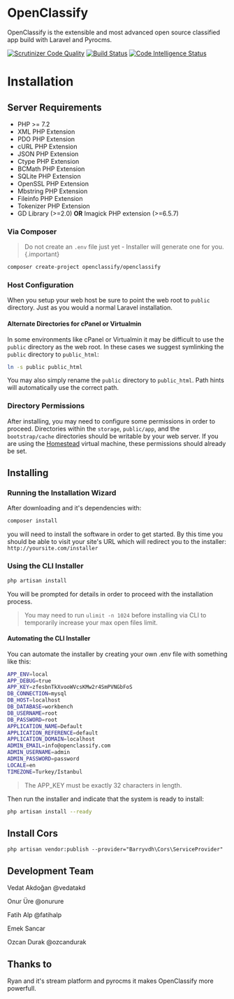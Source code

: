 # OpenClassify

OpenClassify is the extensible and most advanced open source classified app build with Laravel and Pyrocms.

[![Scrutinizer Code Quality](https://scrutinizer-ci.com/g/openclassify/openclassify/badges/quality-score.png?b=master)](https://scrutinizer-ci.com/g/openclassify/openclassify/?branch=master)
[![Build Status](https://scrutinizer-ci.com/g/openclassify/openclassify/badges/build.png?b=master)](https://scrutinizer-ci.com/g/openclassify/openclassify/build-status/master)
[![Code Intelligence Status](https://scrutinizer-ci.com/g/openclassify/openclassify/badges/code-intelligence.svg?b=master)](https://scrutinizer-ci.com/code-intelligence)
# Installation


## Server Requirements

- PHP >= 7.2
- XML PHP Extension
- PDO PHP Extension
- cURL PHP Extension
- JSON PHP Extension
- Ctype PHP Extension
- BCMath PHP Extension
- SQLite PHP Extension
- OpenSSL PHP Extension
- Mbstring PHP Extension
- Fileinfo PHP Extension
- Tokenizer PHP Extension
- GD Library (>=2.0) **OR** Imagick PHP extension (>=6.5.7)

 
### Via Composer

> Do not create an `.env` file just yet - Installer will generate one for you.{.important}


```bash
composer create-project openclassify/openclassify
```


### Host Configuration

When you setup your web host be sure to point the web root to `public` directory. Just as you would a normal Laravel installation.

#### Alternate Directories for cPanel or Virtualmin

In some environments like cPanel or Virtualmin it may be difficult to use the `public` directory as the web root. In these cases we suggest symlinking the `public` directory to `public_html`:

```bash
ln -s public public_html
```

You may also simply rename the `public` directory to `public_html`. Path hints will automatically use the correct path. 

### Directory Permissions

After installing, you may need to configure some permissions in order to proceed. Directories within the `storage`, `public/app`, and the `bootstrap/cache` directories should be writable by your web server. If you are using the [Homestead](http://laravel.com/docs/homestead) virtual machine, these permissions should already be set.


## Installing 

### Running the Installation Wizard

After downloading and it's dependencies with:

```bash
composer install
```
you will need to install the software in order to get started. 
By this time you should be able to visit your site's URL which will
 redirect you to the installer: `http://yoursite.com/installer`

### Using the CLI Installer


```bash
php artisan install

```

You will be prompted for details in order to proceed with the installation process.

> You may need to run `ulimit -n 1024` before installing via CLI to temporarily increase your max open files limit.

#### Automating the CLI Installer

You can automate the installer by creating your own .env file with something like this:

```bash
APP_ENV=local
APP_DEBUG=true
APP_KEY=zfesbnTkXvooWVcsKMw2r4SmPVNGbFoS
DB_CONNECTION=mysql
DB_HOST=localhost
DB_DATABASE=workbench
DB_USERNAME=root
DB_PASSWORD=root
APPLICATION_NAME=Default
APPLICATION_REFERENCE=default
APPLICATION_DOMAIN=localhost
ADMIN_EMAIL=info@openclassify.com
ADMIN_USERNAME=admin
ADMIN_PASSWORD=password
LOCALE=en
TIMEZONE=Turkey/Istanbul
```
> The APP_KEY must be exactly 32 characters in length.

Then run the installer and indicate that the system is ready to install:

```bash
php artisan install --ready
```                             

## Install Cors

    php artisan vendor:publish --provider="Barryvdh\Cors\ServiceProvider"
    
    
## Development Team

Vedat Akdoğan  @vedatakd

Onur Üre @onurure

Fatih Alp @fatihalp

Emek Sancar 

Ozcan Durak @ozcandurak

## Thanks to

Ryan and it's  stream platform and pyrocms it makes OpenClassify more powerfull. 

